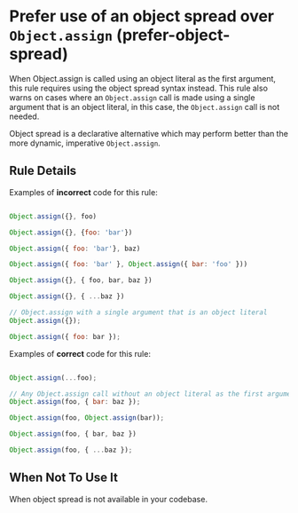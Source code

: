 # Prefer use of an object spread over `Object.assign` (prefer-object-spread)

When Object.assign is called using an object literal as the first argument, this rule requires using the object spread syntax instead. This rule also warns on cases where an `Object.assign` call is made using a single argument that is an object literal, in this case, the `Object.assign` call is not needed.

Object spread is a declarative alternative which may perform better than the more dynamic, imperative `Object.assign`.

## Rule Details

Examples of **incorrect** code for this rule:

```js

Object.assign({}, foo)

Object.assign({}, {foo: 'bar'})

Object.assign({ foo: 'bar'}, baz)

Object.assign({ foo: 'bar' }, Object.assign({ bar: 'foo' }))

Object.assign({}, { foo, bar, baz })

Object.assign({}, { ...baz })

// Object.assign with a single argument that is an object literal
Object.assign({});

Object.assign({ foo: bar });
```

Examples of **correct** code for this rule:

```js

Object.assign(...foo);

// Any Object.assign call without an object literal as the first argument
Object.assign(foo, { bar: baz });

Object.assign(foo, Object.assign(bar));

Object.assign(foo, { bar, baz })

Object.assign(foo, { ...baz });
```

## When Not To Use It

When object spread is not available in your codebase.
